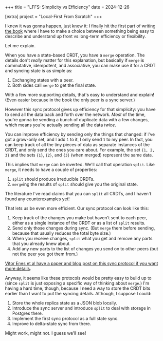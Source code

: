 +++
title = "LFFS: Simplicity vs Efficiency"
date = 2024-12-26

[extra]
project = "Local-First From Scratch"
+++

I knew it was gonna happen, just knew it: I finally hit the first part of writing [the book](@/projects/local-first-from-scratch.md) where I have to make a choice between something being easy to describe and understand up front vs long-term efficiency or flexibility.

Let me explain.

<!-- more -->

When you have a state-based CRDT, you have a `merge` operation. The details don't *really* matter for this explanation, but basically if `merge` is commutative, idempotent, and associative, you can make use it for a CRDT and syncing state is as simple as:

1. Exchanging states with a peer.
2. Both sides call `merge` to get the final state.

With a few more supporting details, that's easy to understand and explain! (Even easier because in the book the only peer is a sync server.)

However this sync protocol gives up efficiency for that simplicity: you have to send all the data back and forth over the network. *Most* of the time, you're gonna be sending a bunch of duplicate data with a few changes, which means you're actually sending all the data *twice*.

You can improve efficiency by sending only the things that changed: if I've got a grow-only set, and I add `1` to it, I only send `1` to my peer. In fact, you can keep track of all the tiny pieces of data as separate instances of the CRDT, and only send the ones you care about. For example, the set `{1, 2, 3}` and the sets `{1}`, `{2}`, and `{3}` (when merged) represent the same data.

This implies that `merge` can be inverted. We'll call that operation `split`. Like `merge`, it needs to have a couple of properties:

1. `split` should produce irreducible CRDTs.
2. `merge`ing the results of `split` should give you the original state.

The literature I've read claims that you can `split` all CRDTs, and I haven't found any counterexamples yet!

That lets us be even more efficient. Our sync protocol can look like this:

1. Keep track of the changes you make but haven't sent to each peer, either as a single instance of the CRDT or as a list of `split` results.
2. Send only those changes during sync. (But `merge` them before sending, because that usually reduces the total byte size.)
3. When you receive changes, `split` what you get and remove any parts that you already knew about.
4. Add any new parts to the list of changes you send on to other peers (but not the peer you got them from.)

[Vitor Enes et al have a paper and blog post on this sync protocol if you want more details](https://vitorenes.org/post/2019/04/efficient-sync/).

Anyway, it seems like these protocols would be pretty easy to build up to (since `split` is just exposing a specific way of thinking about `merge`.) I'm having a hard time, though, because I need a way to store the CRDT bits earlier than I want to put the syncing details. Although, I suppose I could:

1. Store the whole replica state as a JSON blob locally.
2. Introduce the sync server and introduce `split` to deal with storage in Postgres there.
3. Implement the first sync protocol as a full state sync.
4. Improve to delta-state sync from there.

Might work, might not. I guess we'll see!
